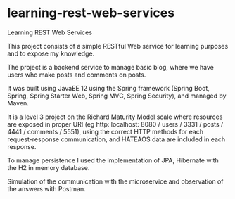 # learning-rest-web-services
Learning REST Web Services

This project consists of a simple RESTful Web service for learning purposes and to expose my knowledge.

The project is a backend service to manage basic blog, where we have users who make posts and comments on posts.

It was built using JavaEE 12 using the Spring framework (Spring Boot, Spring, Spring Starter Web, Spring MVC, Spring Security), and managed by Maven.

It is a level 3 project on the Richard Maturity Model scale where resources are exposed in proper URI (eg http: localhost: 8080 / users / 3331 / posts / 4441 / comments / 5551), using the correct HTTP methods for each request-response communication, and HATEAOS data are included in each response.

To manage persistence I used the implementation of JPA, Hibernate with the H2 in memory database.

Simulation of the communication with the microservice and observation of the answers with Postman.
